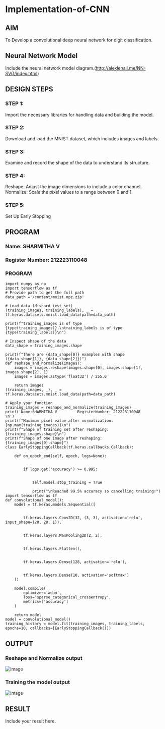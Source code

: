 # Implementation-of-CNN
 
## AIM
To Develop a convolutional deep neural network for digit classification.

## Neural Network Model

Include the neural network model diagram.(http://alexlenail.me/NN-SVG/index.html)

## DESIGN STEPS

### STEP 1:
Import the necessary libraries for handling data and building the model.

### STEP 2:
Download and load the MNIST dataset, which includes images and labels.
### STEP 3:
Examine and record the shape of the data to understand its structure.
### STEP 4:
Reshape: Adjust the image dimensions to include a color channel.
Normalize: Scale the pixel values to a range between 0 and 1.
### STEP 5:
Set Up Early Stopping
###
## PROGRAM

### Name: SHARMITHA V
### Register Number: 212223110048
### PROGRAM
~~~
import numpy as np
import tensorflow as tf
# Provide path to get the full path
data_path ='/content/mnist.npz.zip'

# Load data (discard test set)
(training_images, training_labels), _ = tf.keras.datasets.mnist.load_data(path=data_path)

print(f"training_images is of type {type(training_images)}.\ntraining_labels is of type {type(training_labels)}\n")

# Inspect shape of the data
data_shape = training_images.shape

print(f"There are {data_shape[0]} examples with shape ({data_shape[1]}, {data_shape[2]})")
def reshape_and_normalize(images):
    images = images.reshape(images.shape[0], images.shape[1], images.shape[2], 1)
    images = images.astype('float32') / 255.0

    return images
(training_images, _), _ = tf.keras.datasets.mnist.load_data(path=data_path)

# Apply your function
training_images = reshape_and_normalize(training_images)
print('Name:SHARMITHA V         RegisterNumber: 212223110048         \n')
print(f"Maximum pixel value after normalization: {np.max(training_images)}\n")
print(f"Shape of training set after reshaping: {training_images.shape}\n")
print(f"Shape of one image after reshaping: {training_images[0].shape}")
class EarlyStoppingCallback(tf.keras.callbacks.Callback):
    
    def on_epoch_end(self, epoch, logs=None):
        
       
        if logs.get('accuracy') >= 0.995:
            
          
            self.model.stop_training = True

            print("\nReached 99.5% accuracy so cancelling training!")
import tensorflow as tf
def convolutional_model():
    model = tf.keras.models.Sequential([ 
        
      
        tf.keras.layers.Conv2D(32, (3, 3), activation='relu', input_shape=(28, 28, 1)),
        
        
        tf.keras.layers.MaxPooling2D(2, 2),
        
     
        tf.keras.layers.Flatten(),
        
     
        tf.keras.layers.Dense(128, activation='relu'),
        
      
        tf.keras.layers.Dense(10, activation='softmax')
    ]) 

    model.compile(
        optimizer='adam',
        loss='sparse_categorical_crossentropy',
        metrics=['accuracy']
    )
          
    return model
model = convolutional_model()
training_history = model.fit(training_images, training_labels, epochs=10, callbacks=[EarlyStoppingCallback()])

~~~

## OUTPUT

### Reshape and Normalize output

![image](https://github.com/user-attachments/assets/2371e89a-29b6-45d7-9880-bdf4cb405f28)

### Training the model output

![image](https://github.com/user-attachments/assets/7cddde1a-6358-459a-bd7b-28d86100cd52)

## RESULT
Include your result here.
